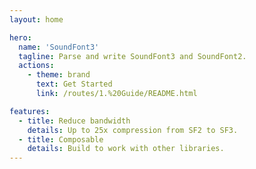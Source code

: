 ```yaml
---
layout: home

hero:
  name: 'SoundFont3'
  tagline: Parse and write SoundFont3 and SoundFont2.
  actions:
    - theme: brand
      text: Get Started
      link: /routes/1.%20Guide/README.html

features:
  - title: Reduce bandwidth
    details: Up to 25x compression from SF2 to SF3.
  - title: Composable
    details: Build to work with other libraries.
---
```

